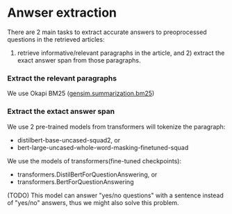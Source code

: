 # Anwser extraction

There are 2 main tasks to extract accurate answers to preoprocessed questions in the retrieved articles: 
1) retrieve informative/relevant paragraphs in the article, and 2) extract the exact answer span from those paragraphs. 


### Extract the relevant paragraphs
We use Okapi BM25 ([gensim.summarization.bm25](https://radimrehurek.com/gensim_3.8.3/summarization/bm25.html))

### Extract the extact answer span
We use 2 pre-trained models from transformers will tokenize the paragraph:
* distilbert-base-uncased-squad2, or
* bert-large-uncased-whole-word-masking-finetuned-squad

We use the models of transformers(fine-tuned checkpoints): 
* transformers.DistilBertForQuestionAnswering, or
* transformers.BertForQuestionAnswering



(TODO)
This model can answer "yes/no questions" with a sentence instead of "yes/no" answers, thus we might also solve this problem.
